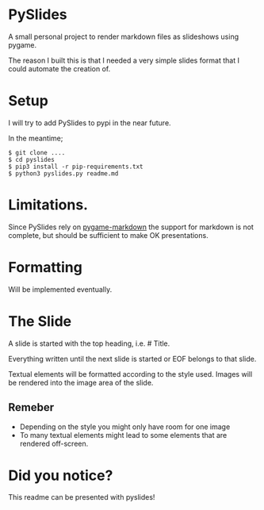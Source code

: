 # PySlides
A small personal project to render markdown files as slideshows using pygame.

The reason I built this is that I needed a very simple slides format that I could automate the creation of.

# Setup
I will try to add PySlides to pypi in the near future.

In the meantime;

```
$ git clone ....
$ cd pyslides
$ pip3 install -r pip-requirements.txt
$ python3 pyslides.py readme.md
```

# Limitations.
Since PySlides rely on [pygame-markdown](https://github.com/CribberSix/pygame-markdown) the support for markdown is not complete, but should be sufficient to make OK presentations.

# Formatting
Will be implemented eventually.

# The Slide
A slide is started with the top heading, i.e. # Title.

Everything written until the next slide is started or EOF belongs to that slide.

Textual elements will be formatted according to the style used. Images will be rendered into the image area of the slide.

## Remeber
* Depending on the style you might only have room for one image
* To many textual elements might lead to some elements that are rendered off-screen.

# Did you notice?
This readme can be presented with pyslides!